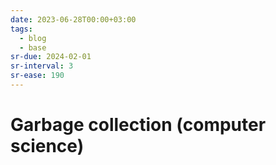 ```yaml
---
date: 2023-06-28T00:00+03:00
tags:
  - blog
  - base
sr-due: 2024-02-01
sr-interval: 3
sr-ease: 190
---
```


# Garbage collection (computer science)
